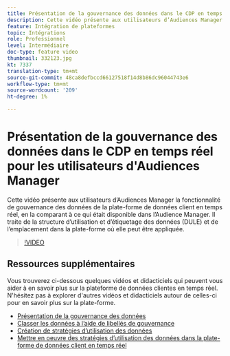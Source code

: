```yaml
---
title: Présentation de la gouvernance des données dans le CDP en temps réel pour les utilisateurs d'Audiences Manager
description: Cette vidéo présente aux utilisateurs d’Audiences Manager la fonctionnalité de gouvernance des données de la plate-forme de données client en temps réel, en la comparant à ce qui était disponible dans l’Audience Manager. Il traite de la structure d’utilisation et d’étiquetage des données (DULE) et de l’emplacement dans la plate-forme où elle peut être appliquée.
feature: Intégration de plateformes
topic: Intégrations
role: Professionnel
level: Intermédiaire
doc-type: feature video
thumbnail: 332123.jpg
kt: 7337
translation-type: tm+mt
source-git-commit: 48ca8defbccd66127518f14d8b86dc96044743e6
workflow-type: tm+mt
source-wordcount: '209'
ht-degree: 1%

---
```



# Présentation de la gouvernance des données dans le CDP en temps réel pour les utilisateurs d&#39;Audiences Manager

Cette vidéo présente aux utilisateurs d’Audiences Manager la fonctionnalité de gouvernance des données de la plate-forme de données client en temps réel, en la comparant à ce qui était disponible dans l’Audience Manager. Il traite de la structure d’utilisation et d’étiquetage des données (DULE) et de l’emplacement dans la plate-forme où elle peut être appliquée.

>[!VIDEO](https://video.tv.adobe.com/v/332123/?quality=12&learn=on)

## Ressources supplémentaires

Vous trouverez ci-dessous quelques vidéos et didacticiels qui peuvent vous aider à en savoir plus sur la plateforme de données clientes en temps réel. N&#39;hésitez pas à explorer d&#39;autres vidéos et didacticiels autour de celles-ci pour en savoir plus sur la plate-forme.

* [Présentation de la gouvernance des données](https://experienceleague.adobe.com/docs/platform-learn/tutorials/data-governance/understanding-data-governance.html?lang=en#data-governance)
* [Classer les données à l’aide de libellés de gouvernance](https://experienceleague.adobe.com/docs/platform-learn/tutorials/data-governance/classify-data-using-governance-labels.html?lang=en#data-governance)
* [Création de stratégies d’utilisation des données](https://experienceleague.adobe.com/docs/platform-learn/tutorials/data-governance/create-data-usage-policies.html?lang=en#data-governance)
* [Mettre en oeuvre des stratégies d’utilisation des données dans la plate-forme de données client en temps réel](https://experienceleague.adobe.com/docs/platform-learn/tutorials/data-governance/enforce-data-usage-policies-in-real-time-cdp.html?lang=en#data-governance)
